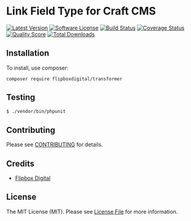 # Link Field Type for Craft CMS
[![Latest Version](https://img.shields.io/github/release/flipbox/transformer.svg?style=flat-square)](https://github.com/flipbox/transformer/releases)
[![Software License](https://img.shields.io/badge/license-MIT-brightgreen.svg?style=flat-square)](LICENSE.md)
[![Build Status](https://img.shields.io/travis/flipbox/transformer/master.svg?style=flat-square)](https://travis-ci.org/flipbox/transformer)
[![Coverage Status](https://img.shields.io/scrutinizer/coverage/g/flipbox/transformer.svg?style=flat-square)](https://scrutinizer-ci.com/g/flipbox/transformer/code-structure)
[![Quality Score](https://img.shields.io/scrutinizer/g/flipbox/transformer.svg?style=flat-square)](https://scrutinizer-ci.com/g/flipbox/transformer)
[![Total Downloads](https://img.shields.io/packagist/dt/flipboxdigital/transformer.svg?style=flat-square)](https://packagist.org/packages/flipboxdigital/transformer)

## Installation

To install, use composer:

```
composer require flipboxdigital/transformer
```

## Testing

``` bash
$ ./vendor/bin/phpunit
```

## Contributing

Please see [CONTRIBUTING](https://github.com/flipbox/transformer/blob/master/CONTRIBUTING.md) for details.


## Credits

- [Flipbox Digital](https://github.com/flipbox)

## License

The MIT License (MIT). Please see [License File](https://github.com/flipbox/transformer/blob/master/LICENSE) for more information.
